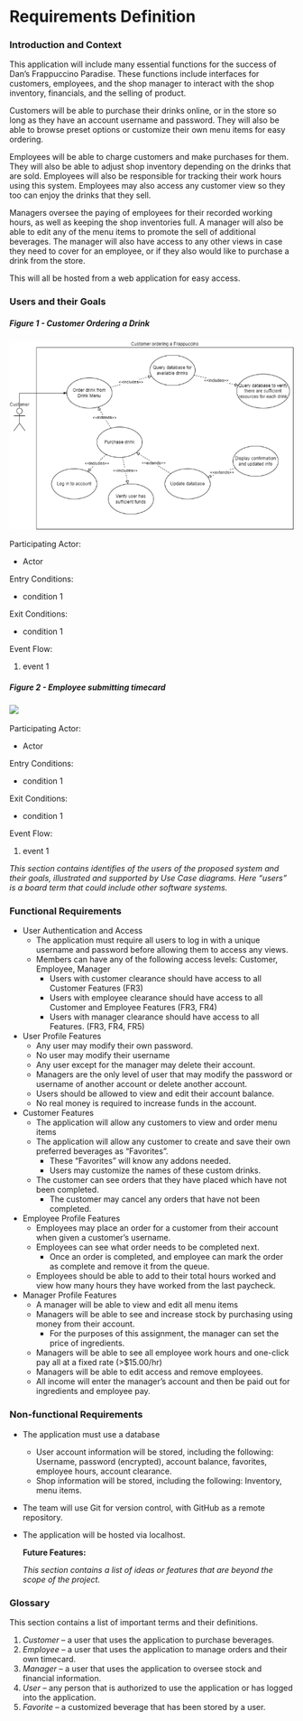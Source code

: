 # Requirements Definition

### Introduction and Context

This application will include many essential functions for the success of Dan’s Frappuccino Paradise.  These functions include interfaces for customers, employees, and the shop manager to interact with the shop inventory, financials, and the selling of product.

Customers will be able to purchase their drinks online, or in the store so long as they have an account username and password.  They will also be able to browse preset options or customize their own menu items for easy ordering.

Employees will be able to charge customers and make purchases for them.  They will also be able to adjust shop inventory depending on the drinks that are sold.  Employees will also be responsible for tracking their work hours using this system.  Employees may also access any customer view so they too can enjoy the drinks that they sell.

Managers oversee the paying of employees for their recorded working hours, as well as keeping the shop inventories full.  A manager will also be able to edit any of the menu items to promote the sell of additional beverages.  The manager will also have access to any other views in case they need to cover for an employee, or if they also would like to purchase a drink from the store.

This will all be hosted from a web application for easy access.

### Users and their Goals

##### *Figure 1 - Customer Ordering a Drink*

![](../images/UseCaseDiagram1.drawio.png)



Participating Actor:

-  Actor

Entry Conditions:

-  condition 1

Exit Conditions:

-  condition 1

Event Flow:

1)  event 1

##### *Figure 2 - Employee submitting timecard*

![](C:\Users\zacha\Zachary-Harrison\Computer%20Science\3450\DansFrappuccinoParadise\images\UseCaseDiagram2.drawio.png)

Participating Actor:

- Actor

Entry Conditions:

- condition 1

Exit Conditions:

- condition 1

Event Flow:

1. event 1



*This section contains identifies of the users of the proposed system and their goals, illustrated and supported by Use Case diagrams.   Here “users” is a board term that could include other software systems.*

### Functional Requirements

- User Authentication and Access
  - The application must require all users to log in with a unique username and password before allowing them to access any views.
  - Members can have any of the following access levels: Customer, Employee, Manager
    - Users with customer clearance should have access to all Customer Features (FR3)
    - Users with employee clearance should have access to all Customer and Employee Features (FR3, FR4)
    - Users with manager clearance should have access to all Features. (FR3, FR4, FR5)
- User Profile Features
  - Any user may modify their own password.
  - No user may modify their username
  - Any user except for the manager may delete their account.
  - Managers are the only level of user that may modify the password or username of another account or delete another account.
  - Users should be allowed to view and edit their account balance.
  - No real money is required to increase funds in the account.
- Customer Features
  - The application will allow any customers to view and order menu items
  - The application will allow any customer to create and save their own preferred beverages as “Favorites”.
    - These “Favorites” will know any addons needed.
    - Users may customize the names of these custom drinks.
  - The customer can see orders that they have placed which have not been completed.
    - The customer may cancel any orders that have not been completed.
- Employee Profile Features
  - Employees may place an order for a customer from their account when given a customer’s username.
  - Employees can see what order needs to be completed next.
    - Once an order is completed, and employee can mark the order as complete and remove it from the queue.
  - Employees should be able to add to their total hours worked and view how many hours they have worked from the last paycheck.
- Manager Profile Features
  - A manager will be able to view and edit all menu items
  - Managers will be able to see and increase stock by purchasing using money from their account.
    - For the purposes of this assignment, the manager can set the price of ingredients.
  - Managers will be able to see all employee work hours and one-click pay all at a fixed rate (>$15.00/hr)
  - Managers will be able to edit access and remove employees.
  - All income will enter the manager’s account and then be paid out for ingredients and employee pay.

### Non-functional Requirements

- The application must use a database
  
  - User account information will be stored, including the following: Username, password (encrypted), account balance, favorites, employee hours, account clearance.
  - Shop information will be stored, including the following: Inventory, menu items.

- The team will use Git for version control, with GitHub as a remote repository.

- The application will be hosted via localhost.
  
  **Future Features:** 
  
  *This section contains a list of ideas or features that are beyond the scope of the project.*

### **Glossary**

This section contains a list of important terms and their definitions.

1. *Customer* – a user that uses the application to purchase beverages.
2. *Employee* – a user that uses the application to manage orders and their own timecard.
3. *Manager* – a user that uses the application to oversee stock and financial information.
4. *User* – any person that is authorized to use the application or has logged into the application.
5. *Favorite* – a customized beverage that has been stored by a user.

